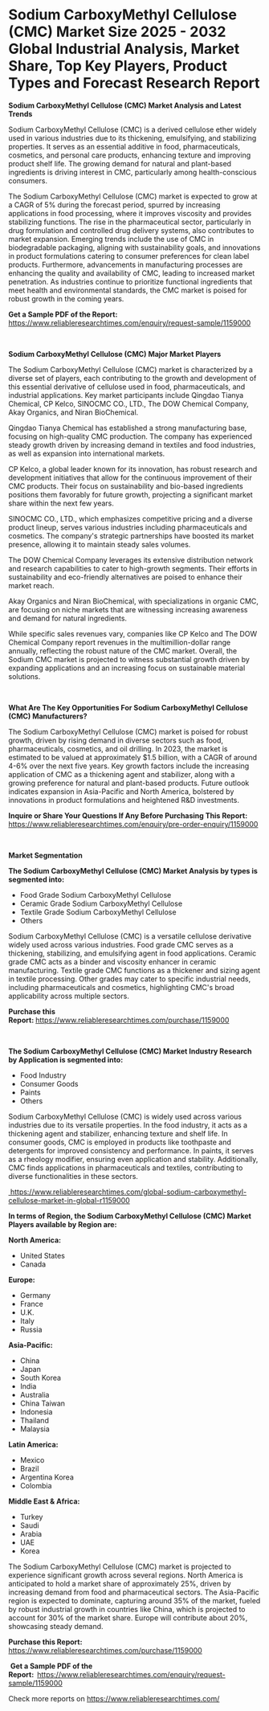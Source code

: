 <p><h1>Sodium CarboxyMethyl Cellulose (CMC) Market Size 2025 - 2032 Global Industrial Analysis, Market Share, Top Key Players, Product Types and Forecast Research Report</h1></p><p><strong>Sodium CarboxyMethyl Cellulose (CMC) Market Analysis and Latest Trends</strong></p>
<p><p>Sodium CarboxyMethyl Cellulose (CMC) is a derived cellulose ether widely used in various industries due to its thickening, emulsifying, and stabilizing properties. It serves as an essential additive in food, pharmaceuticals, cosmetics, and personal care products, enhancing texture and improving product shelf life. The growing demand for natural and plant-based ingredients is driving interest in CMC, particularly among health-conscious consumers.</p><p>The Sodium CarboxyMethyl Cellulose (CMC) market is expected to grow at a CAGR of 5% during the forecast period, spurred by increasing applications in food processing, where it improves viscosity and provides stabilizing functions. The rise in the pharmaceutical sector, particularly in drug formulation and controlled drug delivery systems, also contributes to market expansion. Emerging trends include the use of CMC in biodegradable packaging, aligning with sustainability goals, and innovations in product formulations catering to consumer preferences for clean label products. Furthermore, advancements in manufacturing processes are enhancing the quality and availability of CMC, leading to increased market penetration. As industries continue to prioritize functional ingredients that meet health and environmental standards, the CMC market is poised for robust growth in the coming years.</p></p>
<p><strong>Get a Sample PDF of the Report:&nbsp;</strong> <a href="https://www.reliableresearchtimes.com/enquiry/request-sample/1159000?utm_campaign=3290&utm_medium=2&utm_source=Github&utm_content=ia&utm_term=22032025&utm_id=sodium-carboxymethyl-cellulose-cmc">https://www.reliableresearchtimes.com/enquiry/request-sample/1159000</a></p>
<p>&nbsp;</p>
<p><strong>Sodium CarboxyMethyl Cellulose (CMC) Major Market Players</strong></p>
<p><p>The Sodium CarboxyMethyl Cellulose (CMC) market is characterized by a diverse set of players, each contributing to the growth and development of this essential derivative of cellulose used in food, pharmaceuticals, and industrial applications. Key market participants include Qingdao Tianya Chemical, CP Kelco, SINOCMC CO., LTD., The DOW Chemical Company, Akay Organics, and Niran BioChemical.</p><p>Qingdao Tianya Chemical has established a strong manufacturing base, focusing on high-quality CMC production. The company has experienced steady growth driven by increasing demand in textiles and food industries, as well as expansion into international markets.</p><p>CP Kelco, a global leader known for its innovation, has robust research and development initiatives that allow for the continuous improvement of their CMC products. Their focus on sustainability and bio-based ingredients positions them favorably for future growth, projecting a significant market share within the next few years.</p><p>SINOCMC CO., LTD., which emphasizes competitive pricing and a diverse product lineup, serves various industries including pharmaceuticals and cosmetics. The company's strategic partnerships have boosted its market presence, allowing it to maintain steady sales volumes.</p><p>The DOW Chemical Company leverages its extensive distribution network and research capabilities to cater to high-growth segments. Their efforts in sustainability and eco-friendly alternatives are poised to enhance their market reach.</p><p>Akay Organics and Niran BioChemical, with specializations in organic CMC, are focusing on niche markets that are witnessing increasing awareness and demand for natural ingredients. </p><p>While specific sales revenues vary, companies like CP Kelco and The DOW Chemical Company report revenues in the multimillion-dollar range annually, reflecting the robust nature of the CMC market. Overall, the Sodium CMC market is projected to witness substantial growth driven by expanding applications and an increasing focus on sustainable material solutions.</p></p>
<p>&nbsp;</p>
<p><strong>What Are The Key Opportunities For Sodium CarboxyMethyl Cellulose (CMC) Manufacturers?</strong></p>
<p><p>The Sodium CarboxyMethyl Cellulose (CMC) market is poised for robust growth, driven by rising demand in diverse sectors such as food, pharmaceuticals, cosmetics, and oil drilling. In 2023, the market is estimated to be valued at approximately $1.5 billion, with a CAGR of around 4-6% over the next five years. Key growth factors include the increasing application of CMC as a thickening agent and stabilizer, along with a growing preference for natural and plant-based products. Future outlook indicates expansion in Asia-Pacific and North America, bolstered by innovations in product formulations and heightened R&D investments.</p></p>
<p><strong>Inquire or Share Your Questions If Any Before Purchasing This Report:</strong> <a href="https://www.reliableresearchtimes.com/enquiry/pre-order-enquiry/1159000?utm_campaign=3290&utm_medium=2&utm_source=Github&utm_content=ia&utm_term=22032025&utm_id=sodium-carboxymethyl-cellulose-cmc">https://www.reliableresearchtimes.com/enquiry/pre-order-enquiry/1159000</a></p>
<p>&nbsp;</p>
<p><strong>Market Segmentation</strong></p>
<p><strong>The Sodium CarboxyMethyl Cellulose (CMC) Market Analysis by types is segmented into:</strong></p>
<p><ul><li>Food Grade Sodium CarboxyMethyl Cellulose</li><li>Ceramic Grade Sodium CarboxyMethyl Cellulose</li><li>Textile Grade Sodium CarboxyMethyl Cellulose</li><li>Others</li></ul></p>
<p><p>Sodium CarboxyMethyl Cellulose (CMC) is a versatile cellulose derivative widely used across various industries. Food grade CMC serves as a thickening, stabilizing, and emulsifying agent in food applications. Ceramic grade CMC acts as a binder and viscosity enhancer in ceramic manufacturing. Textile grade CMC functions as a thickener and sizing agent in textile processing. Other grades may cater to specific industrial needs, including pharmaceuticals and cosmetics, highlighting CMC's broad applicability across multiple sectors.</p></p>
<p><strong>Purchase this Report:&nbsp;</strong><a href="https://www.reliableresearchtimes.com/purchase/1159000?utm_campaign=3290&utm_medium=2&utm_source=Github&utm_content=ia&utm_term=22032025&utm_id=sodium-carboxymethyl-cellulose-cmc">https://www.reliableresearchtimes.com/purchase/1159000</a></p>
<p>&nbsp;</p>
<p><strong>The Sodium CarboxyMethyl Cellulose (CMC) Market Industry Research by Application is segmented into:</strong></p>
<p><ul><li>Food Industry</li><li>Consumer Goods</li><li>Paints</li><li>Others</li></ul></p>
<p><p>Sodium CarboxyMethyl Cellulose (CMC) is widely used across various industries due to its versatile properties. In the food industry, it acts as a thickening agent and stabilizer, enhancing texture and shelf life. In consumer goods, CMC is employed in products like toothpaste and detergents for improved consistency and performance. In paints, it serves as a rheology modifier, ensuring even application and stability. Additionally, CMC finds applications in pharmaceuticals and textiles, contributing to diverse functionalities in these sectors.</p></p>
<p><a href="https://www.reliableresearchtimes.com/global-sodium-carboxymethyl-cellulose-market-in-global-r1159000?utm_campaign=3290&utm_medium=2&utm_source=Github&utm_content=ia&utm_term=22032025&utm_id=sodium-carboxymethyl-cellulose-cmc">&nbsp;https://www.reliableresearchtimes.com/global-sodium-carboxymethyl-cellulose-market-in-global-r1159000</a></p>
<p><strong>In terms of Region, the Sodium CarboxyMethyl Cellulose (CMC) Market Players available by Region are:</strong></p>
<p>
    <p> <strong> North America: </strong>
        <ul>
            <li>United States</li>
            <li>Canada</li>
        </ul>
        </p> 
    <p> <strong> Europe: </strong>
        <ul>
            <li>Germany</li>
            <li>France</li>
            <li>U.K.</li>
            <li>Italy</li>
            <li>Russia</li>
        </ul>
        </p> 
    <p> <strong> Asia-Pacific: </strong>
        <ul>
            <li>China</li>
            <li>Japan</li>
            <li>South Korea</li>
            <li>India</li>
            <li>Australia</li>
            <li>China Taiwan</li>
            <li>Indonesia</li>
            <li>Thailand</li>
            <li>Malaysia</li>
        </ul>
        </p> 
    <p> <strong> Latin America: </strong>
        <ul>
            <li>Mexico</li>
            <li>Brazil</li>
            <li>Argentina Korea</li>
            <li>Colombia</li>
        </ul>
        </p> 
    <p> <strong> Middle East & Africa: </strong>
        <ul>
            <li>Turkey</li>
            <li>Saudi</li>
            <li>Arabia</li>
            <li>UAE</li>
            <li>Korea</li>
        </ul>
    </p>
    </p>
<p><p>The Sodium CarboxyMethyl Cellulose (CMC) market is projected to experience significant growth across several regions. North America is anticipated to hold a market share of approximately 25%, driven by increasing demand from food and pharmaceutical sectors. The Asia-Pacific region is expected to dominate, capturing around 35% of the market, fueled by robust industrial growth in countries like China, which is projected to account for 30% of the market share. Europe will contribute about 20%, showcasing steady demand.</p></p>
<p><strong>Purchase this Report: </strong><a href="https://www.reliableresearchtimes.com/purchase/1159000?utm_campaign=3290&utm_medium=2&utm_source=Github&utm_content=ia&utm_term=22032025&utm_id=sodium-carboxymethyl-cellulose-cmc">https://www.reliableresearchtimes.com/purchase/1159000</a></p>
<p>&nbsp;<strong>Get a Sample PDF of the Report:&nbsp;&nbsp;</strong><a href="https://www.reliableresearchtimes.com/enquiry/request-sample/1159000?utm_campaign=3290&utm_medium=2&utm_source=Github&utm_content=ia&utm_term=22032025&utm_id=sodium-carboxymethyl-cellulose-cmc">https://www.reliableresearchtimes.com/enquiry/request-sample/1159000</a></p>
<p><strong></strong></p>
<p>Check more reports on <a href="https://www.reliableresearchtimes.com/?utm_campaign=3290&utm_medium=2&utm_source=Github&utm_content=ia&utm_term=22032025&utm_id=sodium-carboxymethyl-cellulose-cmc">https://www.reliableresearchtimes.com/</a></p>